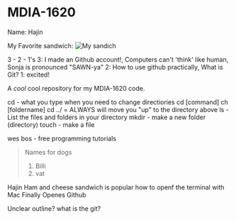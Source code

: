 # MDIA-1620

Name: Hajin

My Favorite sandwich:
![My sandich](https://www.unileverfoodsolutions.us/dam/global-ufs/mcos/NAM/calcmenu/recipes/US-recipes/sandwiches/spicy-mayo-fried-chicken-sandwich/crispychickensandwich_1206x709.jpg)

3 - 2 - 1's
3: I made an Github account!, Computers can't 'think' like human, Sonja is pronounced "SAWN-ya"
2: How to use github practically, What is Git?
1: excited!



A *cool* cool repository for my MDIA-1620 code.

cd - what you type  when you need to change directiories
cd [command]
ch [foldername]
cd ../ = ALWAYS will move you "up" to the directory above
ls - List the files and folders in your directory
mkdir - make a new folder (directory)
touch - make a file

wes bos - free programming tutorials

> Names for dogs
>
> 1. Billi
> 2. vat

Hajin
Ham and cheese sandwich is popular
how to openf the terminal with Mac
Finally Openes Github

Unclear
outline?
what is the git?

